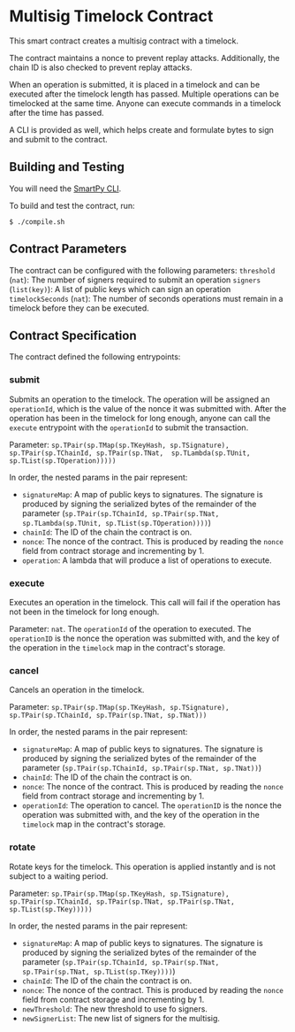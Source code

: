 # Multisig Timelock Contract

This smart contract creates a multisig contract with a timelock. 

The contract maintains a nonce to prevent replay attacks. Additionally, the chain ID is also checked to prevent replay attacks. 

When an operation is submitted, it is placed in a timelock and can be executed after the timelock length has passed. Multiple operations can be timelocked at the same time. Anyone can execute commands in a timelock after the time has passed.

A CLI is provided as well, which helps create and formulate bytes to sign and submit to the contract.

## Building and Testing

You will need the [SmartPy CLI](https://smartpy.io).

To build and test the contract, run:
```
$ ./compile.sh
```

## Contract Parameters

The contract can be configured with the following parameters:
`threshold` (`nat`): The number of signers required to submit an operation
`signers` (`list(key)`): A list of public keys which can sign an operation
`timelockSeconds` (`nat`): The number of seconds operations must remain in a timelock before they can be executed. 

## Contract Specification

The contract defined the following entrypoints:

### submit

Submits an operation to the timelock. The operation will be assigned an `operationId`, which is the value of the nonce it was submitted with. After the operation has been in the timelock for long enough, anyone can call the `execute` entrypoint with the `operationId` to submit the transaction.

Parameter: `sp.TPair(sp.TMap(sp.TKeyHash, sp.TSignature), sp.TPair(sp.TChainId, sp.TPair(sp.TNat,  sp.TLambda(sp.TUnit, sp.TList(sp.TOperation)))))`

In order, the nested params in the pair represent:
- `signatureMap`: A map of public keys to signatures. The signature is produced by signing the serialized bytes of the remainder of the parameter (`sp.TPair(sp.TChainId, sp.TPair(sp.TNat,  sp.TLambda(sp.TUnit, sp.TList(sp.TOperation))))`)
- `chainId`: The ID of the chain the contract is on.
- `nonce`: The nonce of the contract. This is produced by reading the `nonce` field from contract storage and incrementing by 1.
- `operation`: A lambda that will produce a list of operations to execute.

### execute

Executes an operation in the timelock. This call will fail if the operation has not been in the timelock for long enough.

Parameter: `nat`. The `operationId` of the operation to executed. The `operationID` is the nonce the operation was submitted with, and the key of the operation in the `timelock` map in the contract's storage.

### cancel

Cancels an operation in the timelock.

Parameter: `sp.TPair(sp.TMap(sp.TKeyHash, sp.TSignature), sp.TPair(sp.TChainId, sp.TPair(sp.TNat, sp.TNat)))`

In order, the nested params in the pair represent:
- `signatureMap`: A map of public keys to signatures. The signature is produced by signing the serialized bytes of the remainder of the parameter (`sp.TPair(sp.TChainId, sp.TPair(sp.TNat, sp.TNat))`)
- `chainId`: The ID of the chain the contract is on.
- `nonce`: The nonce of the contract. This is produced by reading the `nonce` field from contract storage and incrementing by 1.
- `operationId`: The operation to cancel. The `operationID` is the nonce the operation was submitted with, and the key of the operation in the `timelock` map in the contract's storage.

### rotate

Rotate keys for the timelock. This operation is applied instantly and is not subject to a waiting period.

Parameter: `sp.TPair(sp.TMap(sp.TKeyHash, sp.TSignature), sp.TPair(sp.TChainId, sp.TPair(sp.TNat, sp.TPair(sp.TNat, sp.TList(sp.TKey)))))`

In order, the nested params in the pair represent:
- `signatureMap`: A map of public keys to signatures. The signature is produced by signing the serialized bytes of the remainder of the parameter (`sp.TPair(sp.TChainId, sp.TPair(sp.TNat, sp.TPair(sp.TNat, sp.TList(sp.TKey))))`)
- `chainId`: The ID of the chain the contract is on.
- `nonce`: The nonce of the contract. This is produced by reading the `nonce` field from contract storage and incrementing by 1.
- `newThreshold`: The new threshold to use fo signers.
- `newSignerList`: The new list of signers for the multisig.
